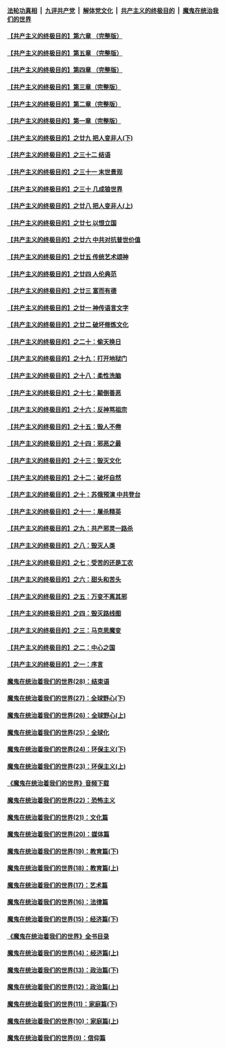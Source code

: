 ####  [法轮功真相](../../../../basic/blob/master/README.md?t=01032352) &nbsp;|&nbsp; [九评共产党](../../../../9ping.md/blob/master/README.md?t=01032352) &nbsp;|&nbsp; [解体党文化](../../../../jtdwh.md/blob/master/README.md?t=01032352)  &nbsp;|&nbsp; [共产主义的终极目的](../../../../gczydzjmd.md/blob/master/README.md?t=01032352) &nbsp;|&nbsp; [魔鬼在统治我们的世界](../../../../mgztzwmdsj.md/blob/master/README.md?t=01032352) 

#### [【共产主义的终极目的】第六章 （完整版）](../pages/nsc422/n11428913.md?t=01032352) 

#### [【共产主义的终极目的】第五章 （完整版）](../pages/nsc422/n11428912.md?t=01032352) 

#### [【共产主义的终极目的】第四章 （完整版）](../pages/nsc422/n11428907.md?t=01032352) 

#### [【共产主义的终极目的】第三章（完整版）](../pages/nsc422/n11428848.md?t=01032352) 

#### [【共产主义的终极目的】第二章（完整版）](../pages/nsc422/n11428831.md?t=01032352) 

#### [【共产主义的终极目的】第一章（完整版）](../pages/nsc422/n11417651.md?t=01032352) 

#### [【共产主义的终极目的】之廿九 把人变非人(下)](../pages/nsc422/n11344140.md?t=01032352) 

#### [【共产主义的终极目的】之三十二 结语](../pages/nsc422/n11360535.md?t=01032352) 

#### [【共产主义的终极目的】之三十一 末世景观](../pages/nsc422/n11351129.md?t=01032352) 

#### [【共产主义的终极目的】之三十 几成狼世界](../pages/nsc422/n11348280.md?t=01032352) 

#### [【共产主义的终极目的】之廿八 把人变非人(上)](../pages/nsc422/n11340492.md?t=01032352) 

#### [【共产主义的终极目的】之廿七 以恨立国](../pages/nsc422/n11336944.md?t=01032352) 

#### [【共产主义的终极目的】之廿六 中共对抗普世价值](../pages/nsc422/n11324785.md?t=01032352) 

#### [【共产主义的终极目的】之廿五 传统艺术颂神](../pages/nsc422/n11296396.md?t=01032352) 

#### [【共产主义的终极目的】之廿四 人伦典范](../pages/nsc422/n11296397.md?t=01032352) 

#### [【共产主义的终极目的】之廿三 富而有德](../pages/nsc422/n11283598.md?t=01032352) 

#### [【共产主义的终极目的】之廿一 神传语言文字](../pages/nsc422/n11263265.md?t=01032352) 

#### [【共产主义的终极目的】之廿二 破坏修炼文化](../pages/nsc422/n11245728.md?t=01032352) 

#### [【共产主义的终极目的】之二十：偷天换日](../pages/nsc422/n11238846.md?t=01032352) 

#### [【共产主义的终极目的】之十九：打开地狱门](../pages/nsc422/n11206376.md?t=01032352) 

#### [【共产主义的终极目的】之十八：柔性洗脑](../pages/nsc422/n11199994.md?t=01032352) 

#### [【共产主义的终极目的】之十七：颠倒善恶](../pages/nsc422/n11179782.md?t=01032352) 

#### [【共产主义的终极目的】之十六：反神骂祖宗](../pages/nsc422/n11166798.md?t=01032352) 

#### [【共产主义的终极目的】之十五：毁人不倦](../pages/nsc422/n11166792.md?t=01032352) 

#### [【共产主义的终极目的】之十四：邪恶之最](../pages/nsc422/n11150249.md?t=01032352) 

#### [【共产主义的终极目的】之十三：毁灭文化](../pages/nsc422/n11135227.md?t=01032352) 

#### [【共产主义的终极目的】之十二：破坏自然](../pages/nsc422/n11135214.md?t=01032352) 

#### [【共产主义的终极目的】之十：苏俄预演 中共登台](../pages/nsc422/n11118424.md?t=01032352) 

#### [【共产主义的终极目的】之十一：屠杀精英](../pages/nsc422/n11118442.md?t=01032352) 

#### [【共产主义的终极目的】之九：共产邪灵一路杀](../pages/nsc422/n11114139.md?t=01032352) 

#### [【共产主义的终极目的】之八：毁灭人类](../pages/nsc422/n11108503.md?t=01032352) 

#### [【共产主义的终极目的】之七：受苦的还是工农](../pages/nsc422/n11101809.md?t=01032352) 

#### [【共产主义的终极目的】之六：甜头和苦头](../pages/nsc422/n11096971.md?t=01032352) 

#### [【共产主义的终极目的】之五：万变不离其邪](../pages/nsc422/n11091285.md?t=01032352) 

#### [【共产主义的终极目的】之四：毁灭路线图](../pages/nsc422/n11086284.md?t=01032352) 

#### [【共产主义的终极目的】之三：马克思魔变](../pages/nsc422/n11061941.md?t=01032352) 

#### [【共产主义的终极目的】之二：中心之国](../pages/nsc422/n11047728.md?t=01032352) 

#### [【共产主义的终极目的】之一：序言](../pages/nsc422/n11086077.md?t=01032352) 

#### [魔鬼在统治着我们的世界(28)：结束语](../pages/nsc422/n10936246.md?t=01032352) 

#### [魔鬼在统治着我们的世界(27)：全球野心(下)](../pages/nsc422/n10928319.md?t=01032352) 

#### [魔鬼在统治着我们的世界(26)：全球野心(上)](../pages/nsc422/n10900318.md?t=01032352) 

#### [魔鬼在统治着我们的世界(25)：全球化](../pages/nsc422/n10788205.md?t=01032352) 

#### [魔鬼在统治着我们的世界(24)：环保主义(下)](../pages/nsc422/n10695307.md?t=01032352) 

#### [魔鬼在统治着我们的世界(23)：环保主义(上)](../pages/nsc422/n10688613.md?t=01032352) 

#### [《魔鬼在统治着我们的世界》音频下载](../pages/nsc422/n10635553.md?t=01032352) 

#### [魔鬼在统治着我们的世界(22)：恐怖主义](../pages/nsc422/n10614727.md?t=01032352) 

#### [魔鬼在统治着我们的世界(21)：文化篇](../pages/nsc422/n10597706.md?t=01032352) 

#### [魔鬼在统治着我们的世界(20)：媒体篇](../pages/nsc422/n10586579.md?t=01032352) 

#### [魔鬼在统治着我们的世界(19)：教育篇(下)](../pages/nsc422/n10564808.md?t=01032352) 

#### [魔鬼在统治着我们的世界(18)：教育篇(上)](../pages/nsc422/n10526970.md?t=01032352) 

#### [魔鬼在统治着我们的世界(17)：艺术篇](../pages/nsc422/n10499093.md?t=01032352) 

#### [魔鬼在统治着我们的世界(16)：法律篇](../pages/nsc422/n10485969.md?t=01032352) 

#### [魔鬼在统治着我们的世界(15)：经济篇(下)](../pages/nsc422/n10469975.md?t=01032352) 

#### [《魔鬼在统治着我们的世界》全书目录](../pages/nsc422/n10464261.md?t=01032352) 

#### [魔鬼在统治着我们的世界(14)：经济篇(上)](../pages/nsc422/n10457370.md?t=01032352) 

#### [魔鬼在统治着我们的世界(13)：政治篇(下)](../pages/nsc422/n10448270.md?t=01032352) 

#### [魔鬼在统治着我们的世界(12)：政治篇(上)](../pages/nsc422/n10444576.md?t=01032352) 

#### [魔鬼在统治着我们的世界(11)：家庭篇(下)](../pages/nsc422/n10440961.md?t=01032352) 

#### [魔鬼在统治着我们的世界(10)：家庭篇(上)](../pages/nsc422/n10435448.md?t=01032352) 

#### [魔鬼在统治着我们的世界(9)：信仰篇](../pages/nsc422/n10432159.md?t=01032352) 

